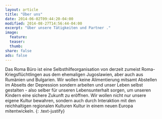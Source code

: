 ```yaml
---
layout: article
title: "Über uns"
date: 2014-06-02T09:44:20-04:00
modified: 2014-08-27T14:56:44-04:00
excerpt: "Über unsere Tätigkeiten und Partner ."
image:
  feature:
  teaser:
  thumb:
share: false
ads: false
---
```


Das Roma Büro ist eine Selbsthilfeorganisation von derzeit zumeist Roma-Kriegsflüchtlingen aus dem ehemaligen Jugoslawien, aber auch  aus Rumänien und Bulgarien. Wir wollen keine Alimentierung mitsamt Abstellen im Abseits der Depression sondern arbeiten und unser Leben selbst gestalten - also selber für unseren Lebensunterhalt sorgen, um unseren Kindern eine sichere Zukunft zu eröffnen. Wir wollen nicht nur unsere eigene Kultur bewahren, sondern auch durch Interaktion mit den reichhaltigen regionalen Kulturen Kultur in einem neuen Europa  mitentwickeln.
{: .text-justify}
